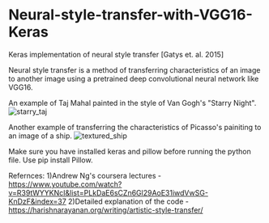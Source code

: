 # Neural-style-transfer-with-VGG16-Keras
Keras implementation of neural style transfer [Gatys et. al. 2015]

Neural style transfer is a method of transferring characteristics of an image to another image using a pretrained deep convolutional neural network like VGG16.

An example of Taj Mahal painted in the style of Van Gogh's "Starry Night".
![starry_taj](https://user-images.githubusercontent.com/40840427/42915965-62e27bb8-8b20-11e8-8644-2dddf0741c0d.jpg)

Another example of transferring the characteristics of Picasso's painiting to an image of a ship.
![textured_ship](https://user-images.githubusercontent.com/40840427/42916024-ae5a24a6-8b20-11e8-81ca-4521bbe9047f.jpg)

Make sure you have installed keras and pillow before running the python file. Use pip install Pillow. 

Refernces:
1)Andrew Ng's coursera lectures - https://www.youtube.com/watch?v=R39tWYYKNcI&list=PLkDaE6sCZn6Gl29AoE31iwdVwSG-KnDzF&index=37 
2)Detailed explanation of the code - https://harishnarayanan.org/writing/artistic-style-transfer/
